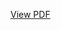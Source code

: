 [View PDF]([https://raw.githubusercontent.com/your-username/your-repo/main/file.pdf](https://github.com/Mato098/visualization-project/blob/main/Document.pdf))
